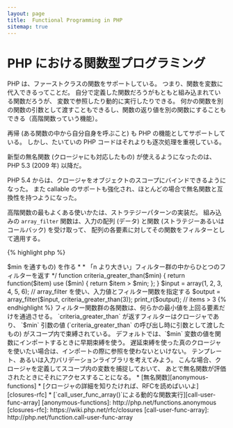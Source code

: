```yaml
---
layout: page
title:  Functional Programming in PHP
sitemap: true
---
```


# PHP における関数型プログラミング

PHP は、ファーストクラスの関数をサポートしている。
つまり、関数を変数に代入できるってことだ。
自分で定義した関数だろうがもともと組み込まれている関数だろうが、
変数で参照したり動的に実行したりできる。
何かの関数を別の関数の引数として渡すこともできるし、関数の返り値を別の関数にすることもできる（高階関数っていう機能）。

再帰 (ある関数の中から自分自身を呼ぶこと) も PHP の機能としてサポートしている。
しかし、たいていの PHP コードはそれよりも逐次処理を重視している。

新型の無名関数 (クロージャにも対応したもの) が使えるようになったのは、PHP 5.3 (2009 年) 以降だ。

PHP 5.4 からは、クロージャをオブジェクトのスコープにバインドできるようになった。
また callable のサポートも強化され、ほとんどの場合で無名関数と互換性を持つようになった。

高階関数の最もよくある使いかたは、ストラテジーパターンの実装だ。
組み込みの `array_filter` 関数は、入力の配列 (データ)
と関数 (ストラテジーあるいはコールバック) を受け取って、
配列の各要素に対してその関数をフィルターとして適用する。

{% highlight php %}
<?php
$input = array(1, 2, 3, 4, 5, 6);

// 新たな無名関数を作って、変数に代入する
$filter_even = function($item) {
    return ($item % 2) == 0;
};

// array_filter は、データと関数を受け取る
$output = array_filter($input, $filter_even);

// 関数をいったん変数に代入せずに、直接このように書いてもかまわない
$output = array_filter($input, function($item) {
    return ($item % 2) == 0;
});

print_r($output);
{% endhighlight %}

クロージャは無名関数の一種で、外部のスコープからインポートした変数に対してグローバル変数を介さずにアクセスできる。
理論的には、クロージャというのは関数の一種であり、定義時に一部の引数を環境に閉じた (固定した) ものである。
クロージャを使えば、変数のスコープの制約をすっきりとした方法で回避できる。

次の例では、クロージャを使って関数を定義する。この関数はフィルター関数群の中から
`array_filter()` 用のフィルター関数を一つ返すものだ。

{% highlight php %}
<?php
/**
 * フィルター用の無名関数 (items > $min を通すもの) を作る
 *
 * 「n より大きい」フィルター群の中からひとつのフィルターを返す
 */
function criteria_greater_than($min)
{
    return function($item) use ($min) {
        return $item > $min;
    };
}

$input = array(1, 2, 3, 4, 5, 6);

// array_filter を使い、入力値とフィルター関数を指定する
$output = array_filter($input, criteria_greater_than(3));

print_r($output); // items > 3
{% endhighlight %}

フィルター関数群の各関数は、何らかの最小値を上回る要素だけを通過させる。
`criteria_greater_than` が返すフィルターはクロージャであり、
`$min` 引数の値 (`criteria_greater_than` の呼び出し時に引数として渡したもの)
がスコープ内で束縛されている。

デフォルトでは、`$min` 変数の値を関数にインポートするときに早期束縛を使う。
遅延束縛を使った真のクロージャを使いたい場合は、インポートの際に参照を使わないといけない。
テンプレート、あるいは入力バリデーションライブラリを考えてみよう。
こんな場合、クロージャを定義してスコープ内の変数を捕捉しておいて、
あとで無名関数が評価されたときにそれにアクセスすることになる。

* [無名関数][anonymous-functions]
* [クロージャの詳細を知りたければ、RFCを読めばいいよ][closures-rfc]
* [`call_user_func_array()`による動的な関数実行][call-user-func-array]


[anonymous-functions]: http://php.net/functions.anonymous
[closures-rfc]: https://wiki.php.net/rfc/closures
[call-user-func-array]: http://php.net/function.call-user-func-array
